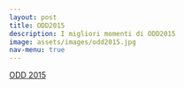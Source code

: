 ```yaml
---
layout: post
title: ODD2015
description: I migliori momenti di ODD2015
image: assets/images/odd2015.jpg
nav-menu: true
---
```


<a class="twitter-moment" href="https://twitter.com/i/moments/826148213258350592">ODD 2015</a>
<script async src="//platform.twitter.com/widgets.js" charset="utf-8"></script>
